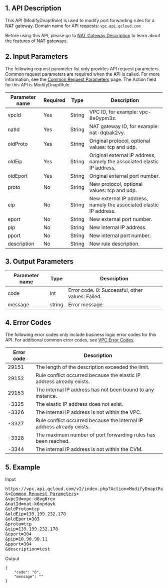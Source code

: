 ## 1. API Description
This API (ModifyDnaptRule) is used to modify port forwarding rules for a NAT gateway.
Domain name for API requests: `vpc.api.qcloud.com`

Before using this API, please go to <a href="https://intl.cloud.tencent.com/doc/product/215/1682" title="NAT Gateway Description">NAT Gateway Description</a> to learn about the features of NAT gateways.

## 2. Input Parameters
The following request parameter list only provides API request parameters. Common request parameters are required when the API is called. For more information, see the [Common Request Parameters](https://intl.cloud.tencent.com/doc/api/229/6976) page. The Action field for this API is ModifyDnaptRule.

| Parameter name | Required | Type | Description |
|---------|---------|---------|---------|
| vpcId | Yes | String | VPC ID, for example: vpc-8e0ypm3z. |
| natId | Yes | String | NAT gateway ID, for example: nat-dqbak2vy. |
| oldProto | Yes | String | Original protocol, optional values: tcp and udp. |
| oldEip | Yes | String | Original external IP address, namely the associated elastic IP address. |
| oldEport | Yes | String | Original external port number. |
| proto | No | String | New protocol, optional values: tcp and udp. |
| eip | No | String | New external IP address, namely the associated elastic IP address. |
| eport | No | String | New external port number. |
| pip | No | String | New internal IP address. |
| pport | No | String | New internal port number. |
| description | No | String | New rule description. |

## 3. Output Parameters

| Parameter name | Type | Description |
|---------|---------|---------|
| code | Int | Error code. 0: Successful, other values: Failed. |
| message | string | Error message. |

## 4. Error Codes
The following error codes only include business logic error codes for this API. For additional common error codes, see <a href="https://intl.cloud.tencent.com/doc/api/245/4924" title="VPC Error Codes">VPC Error Codes</a>.

| Error code | Description |
|---------|---------|
| 29151 | The length of the description exceeded the limit. |
| 29152 | Rule conflict occurred because the elastic IP address already exists. |
| 29153 | The internal IP address has not been bound to any instance. |
| -3325 | The elastic IP address does not exist. |
| -3326 | The internal IP address is not within the VPC. |
| -3327 | Rule conflict occurred because the internal IP address already exists. |
| -3328 | The maximum number of port forwarding rules has been reached. |
| -3344 | The internal IP address is not within the CVM. |

## 5. Example
Input
<pre>
https://vpc.api.qcloud.com/v2/index.php?Action=ModifyDnaptRule
&<<a href="https://intl.cloud.tencent.com/doc/api/229/6976">Common Request Parameters</a>>
&vpcId=vpc-d8vg6rev
&natId=nat-k6npdayk
&oldProto=tcp
&oldEip=139.199.232.178
&oldEport=303
&proto=tcp
&eip=139.199.232.178
&eport=304
&pip=10.90.90.11
&pport=304
&description=test
</pre>
Output
```
{
	"code": "0",
	"message": ""
}
```
